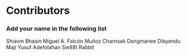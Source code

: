 
# Contributors

### Add your name in the following list


Shiavm Bhasin
Miguel A. Falcón Muñoz
Charnsak Dangmanee
Dibyendu Maji
Yusuf Adefolahan
Sw88t Rabbit